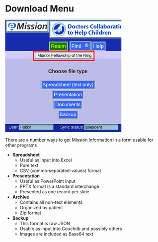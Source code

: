 # Download Menu

![](images/Download.png)

There are a number ways to get Mission information in a form usable for other programs

* **Spreadsheet**
  * Useful as input into Excel
  * Pure text
  * CSV (comma-separated-values) format
* **Presentation**
  * Useful as PowerPoint input
  * PPTX format is a standard interchange
  * Presented as one record per slide
* **Archive**
  * Contains all non-text elements
  * Organized by patient
  * Zip format 
* **Backup**
  * This format is raw JSON
  * Usable as input into Couchdb and possibly others
  * Images are included as Base64 text 

